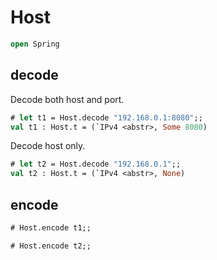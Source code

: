 # Host

```ocaml
open Spring
```

## decode

Decode both host and port.

```ocaml
# let t1 = Host.decode "192.168.0.1:8080";;
val t1 : Host.t = (`IPv4 <abstr>, Some 8080)
```

Decode host only.

```ocaml
# let t2 = Host.decode "192.168.0.1";;
val t2 : Host.t = (`IPv4 <abstr>, None)
```

## encode

```ocaml
# Host.encode t1;;

# Host.encode t2;;
```
